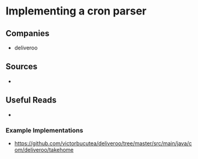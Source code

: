# Implementing a cron parser

## Companies
- deliveroo

## Sources
- 

## Useful Reads
- 

### Example Implementations
- https://github.com/victorbucutea/deliveroo/tree/master/src/main/java/com/deliveroo/takehome
